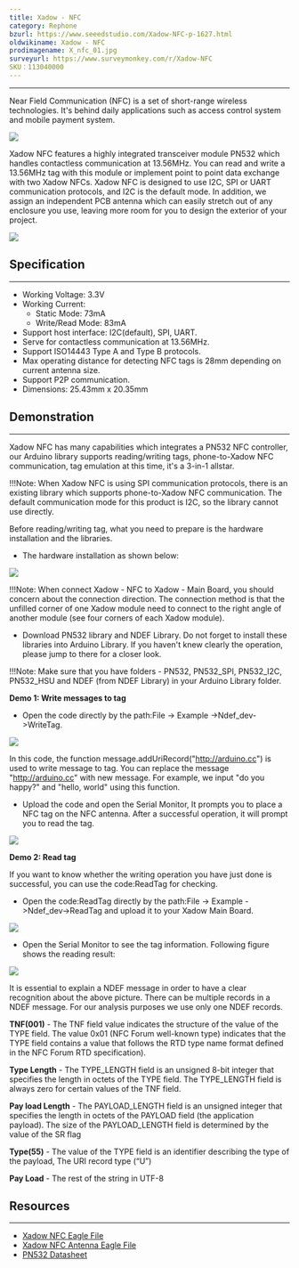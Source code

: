 ```yaml
---
title: Xadow - NFC
category: Rephone
bzurl: https://www.seeedstudio.com/Xadow-NFC-p-1627.html
oldwikiname: Xadow - NFC
prodimagename: X_nfc_01.jpg
surveyurl: https://www.surveymonkey.com/r/Xadow-NFC
SKU：113040000
---
```


---

Near Field Communication (NFC) is a set of short-range wireless technologies. It's behind daily applications such as access control system and mobile payment system.

![](https://github.com/SeeedDocument/Xadow_NFC/raw/master/images/X_nfc_01.jpg)

Xadow NFC features a highly integrated transceiver module PN532 which handles contactless communication at 13.56MHz. You can read and write a 13.56MHz tag with this module or implement point to point data exchange with two Xadow NFCs. Xadow NFC is designed to use I2C, SPI or UART communication protocols, and I2C is the default mode. In addition, we assign an independent PCB antenna which can easily stretch out of any enclosure you use, leaving more room for you to design the exterior of your project.

[![](https://github.com/SeeedDocument/Seeed-WiKi/raw/master/docs/images/300px-Get_One_Now_Banner-ragular.png)](https://www.seeedstudio.com/Xadow-NFC-p-1627.html)

## Specification
---
- Working Voltage: 3.3V
- Working Current:
  - Static Mode: 73mA
  - Write/Read Mode: 83mA
- Support host interface: I2C(default), SPI, UART.
- Serve for contactless communication at 13.56MHz.
- Support ISO14443 Type A and Type B protocols.
- Max operating distance for detecting NFC tags is 28mm depending on current antenna size.
- Support P2P communication.
- Dimensions: 25.43mm x 20.35mm

## Demonstration
---
Xadow NFC has many capabilities which integrates a PN532 NFC controller, our Arduino library supports reading/writing tags, phone-to-Xadow NFC communication, tag emulation at this time, it's a 3-in-1 allstar.

!!!Note:
    When Xadow NFC is using SPI communication protocols, there is an existing library which supports phone-to-Xadow NFC communication. The default communication mode for this product is I2C, so the library cannot use directly.

Before reading/writing tag, what you need to prepare is the hardware installation and the libraries.

- The hardware installation as shown below:

![](https://github.com/SeeedDocument/Xadow_NFC/raw/master/images/XadowNFC.jpg)

!!!Note:
    When connect Xadow - NFC to Xadow - Main Board, you should concern about the connection direction. The connection method is that the unfilled corner of one Xadow module need to connect to the right angle of another module (see four corners of each Xadow module).


- Download PN532 library and NDEF Library. Do not forget to install these libraries into Arduino Library. If you haven't knew clearly the operation, please jump to there for a closer look.

!!!Note:
    Make sure that you have folders - PN532, PN532_SPI, PN532_I2C, PN532_HSU and NDEF (from NDEF Library) in your Arduino Library folder.

**Demo 1: Write messages to tag**

- Open the code directly by the path:File -> Example ->Ndef_dev->WriteTag.

![](https://github.com/SeeedDocument/Xadow_NFC/raw/master/images/Code_Interfae.jpg)

In this code, the function message.addUriRecord("http://arduino.cc") is used to write message to tag. You can replace the message "http://arduino.cc" with new message. For example, we input "do you happy?" and "hello, world" using this function.

- Upload the code and open the Serial Monitor, It prompts you to place a NFC tag on the NFC antenna. After a successful operation, it will prompt you to read the tag.

![](https://github.com/SeeedDocument/Xadow_NFC/raw/master/images/WriteTag.jpg)

**Demo 2: Read tag**

If you want to know whether the writing operation you have just done is successful, you can use the code:ReadTag for checking.

- Open the code:ReadTag directly by the path:File -> Example ->Ndef_dev->ReadTag and upload it to your Xadow Main Board.

![](https://github.com/SeeedDocument/Xadow_NFC/raw/master/images/ReadTag_code.bmp)

- Open the Serial Monitor to see the tag information. Following figure shows the reading result:

![](https://github.com/SeeedDocument/Xadow_NFC/raw/master/images/Read_a_Tag.jpg)

It is essential to explain a NDEF message in order to have a clear recognition about the above picture. There can be multiple records in a NDEF message. For our analysis purposes we use only one NDEF records.

**TNF(001)** - The TNF field value indicates the structure of the value of the TYPE field. The value 0x01 (NFC Forum well-known type) indicates that the TYPE field contains a value that follows the RTD type name format defined in the NFC Forum RTD specification).

**Type Length** - The TYPE_LENGTH field is an unsigned 8-bit integer that specifies the length in octets of the TYPE field. The TYPE_LENGTH field is always zero for certain values of the TNF field.

**Pay load Length** - The PAYLOAD_LENGTH field is an unsigned integer that specifies the length in octets of the PAYLOAD field (the application payload). The size of the PAYLOAD_LENGTH field is determined by the value of the SR flag

**Type(55)** - The value of the TYPE field is an identifier describing the type of the payload, The URI record type (“U”)

**Pay Load** - The rest of the string in UTF-8

## Resources
---
- [Xadow NFC Eagle File](https://github.com/SeeedDocument/Xadow_NFC/raw/master/resources/Xadow_NFC_Eagle_File.zip)
- [Xadow NFC Antenna Eagle File](https://github.com/SeeedDocument/Xadow_NFC/raw/master/resources/Xadow_NFC_Antanna.zip)
- [PN532 Datasheet](https://github.com/SeeedDocument/Xadow_NFC/raw/master/resources/PN532.pdf)
